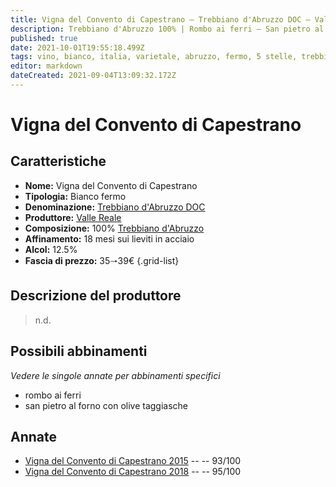```yaml
---
title: Vigna del Convento di Capestrano – Trebbiano d'Abruzzo DOC – Valle Reale – Abruzzo (IT) – 35🠒39€ – 5★
description: Trebbiano d'Abruzzo 100% | Rombo ai ferri – San pietro al forno con olive taggiasche
published: true
date: 2021-10-01T19:55:18.499Z
tags: vino, bianco, italia, varietale, abruzzo, fermo, 5 stelle, trebbiano d'abruzzo, rombo ai ferri, san pietro al forno con olive taggiasche, 35🠒39€
editor: markdown
dateCreated: 2021-09-04T13:09:32.172Z
---
```


# Vigna del Convento di Capestrano

## Caratteristiche
- **Nome:** Vigna del Convento di Capestrano
- **Tipologia:** Bianco fermo
- **Denominazione:** [Trebbiano d'Abruzzo DOC](/denominazioni/Italia/Abruzzo/DOC/Trebbiano-d-Abruzzo) 
- **Produttore:** [Valle Reale](/produttori/Italia/Abruzzo/Valle-Reale) 
- **Composizione:** 100% [Trebbiano d'Abruzzo](/vitigni/Italia/bacca-bianca/trebbiano-d-abruzzo)
- **Affinamento:** 18 mesi sui lieviti in acciaio
- **Alcol:** 12.5%
- **Fascia di prezzo:** 35🠒39€
{.grid-list}

## Descrizione del produttore

> n.d.

## Possibili abbinamenti
*Vedere le singole annate per abbinamenti specifici*

- rombo ai ferri
- san pietro al forno con olive taggiasche

## Annate
- [Vigna del Convento di Capestrano 2015](/vini/Italia/Abruzzo/Valle-Reale/Vigna-del-Convento-di-Capestrano/2015) -- <span class="star-5"></span> -- 93/100
- [Vigna del Convento di Capestrano 2018](/vini/Italia/Abruzzo/Valle-Reale/Vigna-del-Convento-di-Capestrano/2018) -- <span class="star-5"></span> -- 95/100